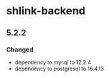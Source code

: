 # shlink-backend

## 5.2.2

### Changed

- dependency to mysql to 12.2.4
- dependency to postgresql to 16.4.13
